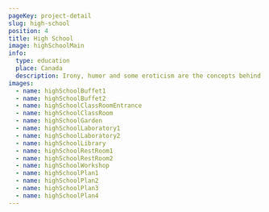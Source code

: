 ```yaml
---
pageKey: project-detail
slug: high-school
position: 4
title: High School
image: highSchoolMain
info:
  type: education
  place: Canada
  description: Irony, humor and some eroticism are the concepts behind Marcel Wanders most recent project. An indulgent luxury hotel where guests are rejuvenated through a pampered recreation of new Iberostar Grand Hotel Portals Nous in Mallorca. Located on a magnificent beach, this luxurious design uses transparencies, whites and reflective surfaces to create a flow of openness. Emphasizing craft and modern design, the Mallorquin style is reinforced, inspiring guests with the scenery of Spain.
images:
  - name: highSchoolBuffet1
  - name: highSchoolBuffet2
  - name: highSchoolClassRoomEntrance
  - name: highSchoolClassRoom
  - name: highSchoolGarden
  - name: highSchoolLaboratory1
  - name: highSchoolLaboratory2
  - name: highSchoolLibrary
  - name: highSchoolRestRoom1
  - name: highSchoolRestRoom2
  - name: highSchoolWorkshop
  - name: highSchoolPlan1
  - name: highSchoolPlan2
  - name: highSchoolPlan3
  - name: highSchoolPlan4
---
```

